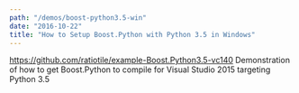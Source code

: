 ```yaml
---
path: "/demos/boost-python3.5-win"
date: "2016-10-22"
title: "How to Setup Boost.Python with Python 3.5 in Windows"
---
```


https://github.com/ratiotile/example-Boost.Python3.5-vc140
Demonstration of how to get Boost.Python to compile for Visual Studio 2015 targeting Python 3.5

